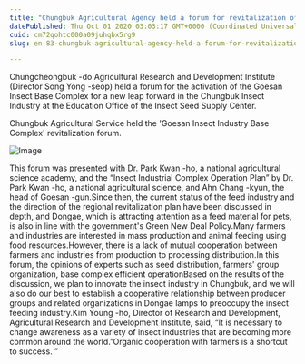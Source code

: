 ```yaml
---
title: "Chungbuk Agricultural Agency held a forum for revitalization of the Goesan Insect Industry Base Complex"
datePublished: Thu Oct 01 2020 03:03:17 GMT+0000 (Coordinated Universal Time)
cuid: cm72qohtc000a09juhqbx5rg9
slug: en-83-chungbuk-agricultural-agency-held-a-forum-for-revitalization-of-the-goesan-insect-industry-base-complex

---
```



Chungcheongbuk -do Agricultural Research and Development Institute (Director Song Yong -seop) held a forum for the activation of the Goesan Insect Base Complex for a new leap forward in the Chungbuk Insect Industry at the Education Office of the Insect Seed Supply Center.

Chungbuk Agricultural Service held the 'Goesan Insect Industry Base Complex' revitalization forum.

![Image](https://cdn.hashnode.com/res/hashnode/image/upload/v1739414829388/44caea13-e999-4e16-b2d9-246fa6caaafc.jpeg)

This forum was presented with Dr. Park Kwan -ho, a national agricultural science academy, and the “Insect Industrial Complex Operation Plan” by Dr. Park Kwan -ho, a national agricultural science, and Ahn Chang -kyun, the head of Goesan -gun.Since then, the current status of the feed industry and the direction of the regional revitalization plan have been discussed in depth, and Dongae, which is attracting attention as a feed material for pets, is also in line with the government's Green New Deal Policy.Many farmers and industries are interested in mass production and animal feeding using food resources.However, there is a lack of mutual cooperation between farmers and industries from production to processing distribution.In this forum, the opinions of experts such as seed distribution, farmers' group organization, base complex efficient operationBased on the results of the discussion, we plan to innovate the insect industry in Chungbuk, and we will also do our best to establish a cooperative relationship between producer groups and related organizations in Dongae lamps to preoccupy the insect feeding industry.Kim Young -ho, Director of Research and Development, Agricultural Research and Development Institute, said, “It is necessary to change awareness as a variety of insect industries that are becoming more common around the world.”Organic cooperation with farmers is a shortcut to success. ”